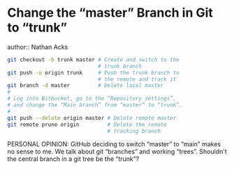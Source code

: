 # Change the “master” Branch in Git to “trunk”

author:: Nathan Acks

```bash
git checkout -b trunk master # Create and switch to the
                             # trunk branch
git push -u origin trunk     # Push the trunk branch to
                             # the remote and track it
git branch -d master         # Delete local master
#
# Log into Bitbucket, go to the “Repository settings”,
# and change the “Main branch” from “master” to “trunk”.
#
git push --delete origin master # Delete remote master
git remote prune origin         # Delete the remote
                                # tracking branch
```

PERSONAL OPINION: GitHub deciding to switch “master” to “main” makes no sense to me. We talk about git “branches” and working “trees”. Shouldn't the central branch in a git tree be the “trunk”?
